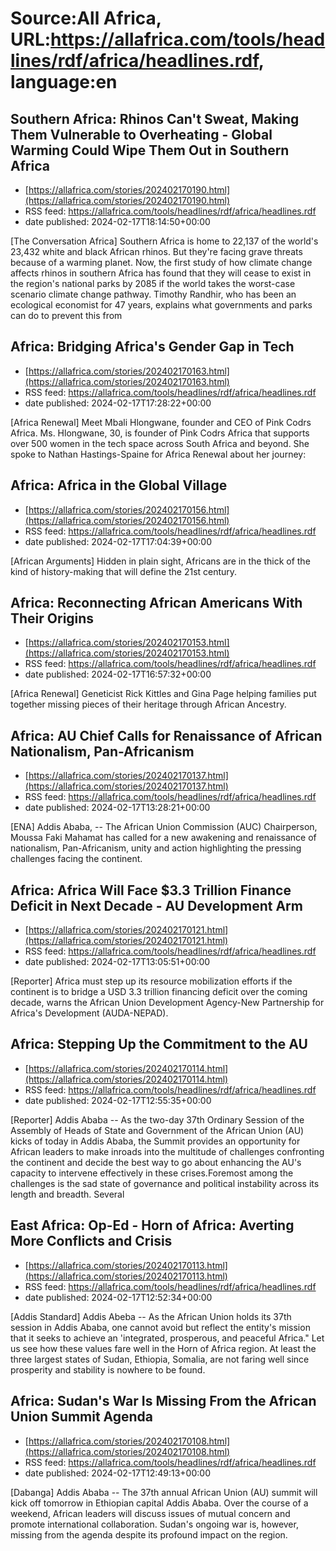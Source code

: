 # Source:All Africa, URL:https://allafrica.com/tools/headlines/rdf/africa/headlines.rdf, language:en

## Southern Africa: Rhinos Can't Sweat, Making Them Vulnerable to Overheating - Global Warming Could Wipe Them Out in Southern Africa
 - [https://allafrica.com/stories/202402170190.html](https://allafrica.com/stories/202402170190.html)
 - RSS feed: https://allafrica.com/tools/headlines/rdf/africa/headlines.rdf
 - date published: 2024-02-17T18:14:50+00:00

[The Conversation Africa] Southern Africa is home to 22,137 of the world's 23,432 white and black African rhinos. But they're facing grave threats because of a warming planet. Now, the first study of how climate change affects rhinos in southern Africa has found that they will cease to exist in the region's national parks by 2085 if the world takes the worst-case scenario climate change pathway. Timothy Randhir, who has been an ecological economist for 47 years, explains what governments and parks can do to prevent this from

## Africa: Bridging Africa's Gender Gap in Tech
 - [https://allafrica.com/stories/202402170163.html](https://allafrica.com/stories/202402170163.html)
 - RSS feed: https://allafrica.com/tools/headlines/rdf/africa/headlines.rdf
 - date published: 2024-02-17T17:28:22+00:00

[Africa Renewal] Meet Mbali Hlongwane, founder and CEO of Pink Codrs Africa. Ms. Hlongwane, 30, is founder of Pink Codrs Africa that supports over 500 women in the tech space across South Africa and beyond. She spoke to Nathan Hastings-Spaine for Africa Renewal about her journey:

## Africa: Africa in the Global Village
 - [https://allafrica.com/stories/202402170156.html](https://allafrica.com/stories/202402170156.html)
 - RSS feed: https://allafrica.com/tools/headlines/rdf/africa/headlines.rdf
 - date published: 2024-02-17T17:04:39+00:00

[African Arguments] Hidden in plain sight, Africans are in the thick of the kind of history-making that will define the 21st century.

## Africa: Reconnecting African Americans With Their Origins
 - [https://allafrica.com/stories/202402170153.html](https://allafrica.com/stories/202402170153.html)
 - RSS feed: https://allafrica.com/tools/headlines/rdf/africa/headlines.rdf
 - date published: 2024-02-17T16:57:32+00:00

[Africa Renewal] Geneticist Rick Kittles and Gina Page helping families put together missing pieces of their heritage through African Ancestry.

## Africa: AU Chief Calls for Renaissance of African Nationalism, Pan-Africanism
 - [https://allafrica.com/stories/202402170137.html](https://allafrica.com/stories/202402170137.html)
 - RSS feed: https://allafrica.com/tools/headlines/rdf/africa/headlines.rdf
 - date published: 2024-02-17T13:28:21+00:00

[ENA] Addis Ababa, -- The African Union Commission (AUC) Chairperson, Moussa Faki Mahamat has called for a new awakening and renaissance of nationalism, Pan-Africanism, unity and action highlighting the pressing challenges facing the continent.

## Africa: Africa Will Face $3.3 Trillion Finance Deficit in Next Decade - AU Development Arm
 - [https://allafrica.com/stories/202402170121.html](https://allafrica.com/stories/202402170121.html)
 - RSS feed: https://allafrica.com/tools/headlines/rdf/africa/headlines.rdf
 - date published: 2024-02-17T13:05:51+00:00

[Reporter] Africa must step up its resource mobilization efforts if the continent is to bridge a USD 3.3 trillion financing deficit over the coming decade, warns the African Union Development Agency-New Partnership for Africa's Development (AUDA-NEPAD).

## Africa: Stepping Up the Commitment to the AU
 - [https://allafrica.com/stories/202402170114.html](https://allafrica.com/stories/202402170114.html)
 - RSS feed: https://allafrica.com/tools/headlines/rdf/africa/headlines.rdf
 - date published: 2024-02-17T12:55:35+00:00

[Reporter] Addis Ababa -- As the two-day 37th Ordinary Session of the Assembly of Heads of State and Government of the African Union (AU) kicks of today in Addis Ababa, the Summit provides an opportunity for African leaders to make inroads into the multitude of challenges confronting the continent and decide the best way to go about enhancing the AU's capacity to intervene effectively in these crises.Foremost among the challenges is the sad state of governance and political instability across its length and breadth. Several

## East Africa: Op-Ed - Horn of Africa: Averting More Conflicts and Crisis
 - [https://allafrica.com/stories/202402170113.html](https://allafrica.com/stories/202402170113.html)
 - RSS feed: https://allafrica.com/tools/headlines/rdf/africa/headlines.rdf
 - date published: 2024-02-17T12:52:34+00:00

[Addis Standard] Addis Abeba -- As the African Union holds its 37th session in Addis Ababa, one cannot avoid but reflect the entity's mission that it seeks to achieve an 'integrated, prosperous, and peaceful Africa." Let us see how these values fare well in the Horn of Africa region. At least the three largest states of Sudan, Ethiopia, Somalia, are not faring well since prosperity and stability is nowhere to be found.

## Africa: Sudan's War Is Missing From the African Union Summit Agenda
 - [https://allafrica.com/stories/202402170108.html](https://allafrica.com/stories/202402170108.html)
 - RSS feed: https://allafrica.com/tools/headlines/rdf/africa/headlines.rdf
 - date published: 2024-02-17T12:49:13+00:00

[Dabanga] Addis Ababa -- The 37th annual African Union (AU) summit will kick off tomorrow in Ethiopian capital Addis Ababa. Over the course of a weekend, African leaders will discuss issues of mutual concern and promote international collaboration. Sudan's ongoing war is, however, missing from the agenda despite its profound impact on the region.

